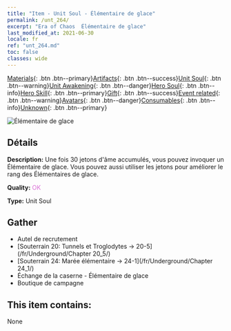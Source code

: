 ```yaml
---
title: "Item - Unit Soul - Élémentaire de glace"
permalink: /unt_264/
excerpt: "Era of Chaos  Élémentaire de glace"
last_modified_at: 2021-06-30
locale: fr
ref: "unt_264.md"
toc: false
classes: wide
---
```

 [Materials](/ItemsFR/){: .btn .btn--primary}[Artifacts](/ItemsFR/Artifacts/){: .btn .btn--success}[Unit Soul](/ItemsFR/UnitSoul/){: .btn .btn--warning}[Unit Awakening](/ItemsFR/UnitAwakening/){: .btn .btn--danger}[Hero Soul](/ItemsFR/HeroSoul/){: .btn .btn--info}[Hero Skill](/ItemsFR/HeroSkill/){: .btn .btn--primary}[Gift](/ItemsFR/Gift/){: .btn .btn--success}[Event related](/ItemsFR/Events/){: .btn .btn--warning}[Avatars](/ItemsFR/Avatars/){: .btn .btn--danger}[Consumables](/ItemsFR/Consumables/){: .btn .btn--info}[Unknown](/ItemsFR/Unknown/){: .btn .btn--primary}

 ![Élémentaire de glace](/images/u/ti_bingyuansu2.jpg)

## Détails
 **Description:** Une fois 30 jetons d'âme accumulés, vous pouvez invoquer un Élémentaire de glace. Vous pouvez aussi utiliser les jetons pour améliorer le rang des Élémentaires de glace.

 **Quality:** <span style="color: #DA70D6">OK</span>

 **Type:** Unit Soul

## Gather

*    Autel de recrutement 
*    [Souterrain 20: Tunnels et Troglodytes -> 20-5](/fr/Underground/Chapter 20_5/) 
*    [Souterrain 24: Marée élémentaire -> 24-1](/fr/Underground/Chapter 24_1/) 
*    Échange de la caserne - Élémentaire de glace 
*    Boutique de campagne 

## This item contains:

  None

